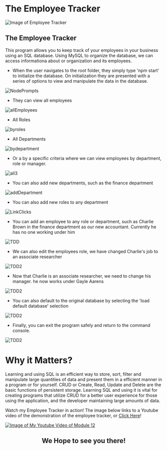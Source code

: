 # The Employee Tracker
![Image of Employee Tracker
](src/images/employeetrackerSS.PNG
"Employee Homepage")


## **The Employee Tracker**
This program allows you to keep track of your employees in your business using an SQL database. Using MySQL to organize the database, we can access informationa about or organization and its employees.

- When the user navigates to the root folder, they simply type 'npm start' to initialize the database. On initialization they are presented with a series of options to view and manipulate the data in the database.

![NodePrompts](src/images/introSS.PNG)


- They can view all employees

![allEmployees](src/images/allemployeesSS.PNG)


- All Roles 

![byroles](src/images/allrolesSS.PNG)


- All Departments

![bydepartment](src/images/alldepartmentsSS.PNG)


- Or a by a specific criteria where we can view employees by department, role or manager.

![all3](src/images/all3SS.PNG)


- You can also add new departments, such as the finance department

![addDepartment](src/images/adddepartmentSS.PNG)


- You can also add new roles to any department

![LinkClicks](src/images/addroleSS.PNG)


- You can add an employee to any role or department, such as Charlie Brown in the finance department as our new accountant. Currently he has no one working under him

![TDD](src/images/addemployeeSS.PNG)


- We can also edit the employees role, we have changed Charlie's job to an associate researcher

![TDD2](src/images/updateroleSS.PNG)


- Now that Charlie is an associate researcher, we need to change his manager. he now works under Gayle Aarens

![TDD2](src/images/updatemanagerSS.PNG)


- You can also default to the original database by selecting the 'load default database' selection 

![TDD2](src/images/defaultdatabaseSS.PNG)


- Finally, you can exit the program safely and return to the command console.

![TDD2](src/images/exitSS.PNG)



# Why it Matters?
Learning and using SQL is an efficient way to store, sort, filter and manipulate large quantities of data and present them in a efficient manner in a program or for yourself. CRUD or Create, Read, Update and Delete are the basic functions of persistent storage. Learning SQL and using it is vital for creating programs that utilize CRUD for a better user experience for those using the application, and the developer maintaining large amounts of data. 

Watch my Employee Tracker in action! The image below links to a Youtube video of the demonstration of the employee tracker, or [Click Here](https://www.youtube.com/watch?v=vpxfj77bQ-8)!

[![Image of My Youtube Video of Module 12
](src/images/videoSS.PNG)
](https://www.youtube.com/watch?v=vpxfj77bQ-8)

## <center>We Hope to see you there!</center> ##

